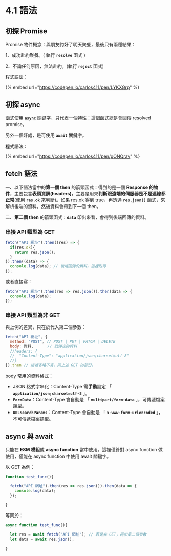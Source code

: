 # 4.1 語法

## 初探 Promise

Promise 物件概念：與朋友約好了明天聚餐，最後只有兩種結果：

1、成功赴約聚餐。( 執行 **`resolve`** 函式 )

2、不論任何原因，無法赴約。(執行 **`reject`** 函式)

程式語法：

{% embed url="https://codepen.io/carlos411/pen/LYKXGrp" %}



## 初探 async

函式使用 **`async`** 關鍵字，只代表一個特性：這個函式總是會回傳 resolved promise。

另外一個好處，是可使用 **`await`** 關鍵字。

程式語法：

{% embed url="https://codepen.io/carlos411/pen/gONQrav" %}



## fetch 語法

一、以下語法當中的**第一個 then** 的箭頭函式：得到的是一個 **Response 的物件**，主要包含**表頭資訊(headers)**，主要是用來**判斷跟遠端的伺服器是不是連線都正常**(使用 **`res.ok`** 來判斷)。如果 res.ok 得到 true，再透過 **`res.json()`** 函式，來解析後端的資料，然後資料會帶到下一個 then。

二、**第二個 then** 的箭頭函式：**`data`** 印出來看，會得到後端回傳的資料。



### 串接 API 類型為 GET

```javascript
fetch("API 網址").then((res) => {
  if(res.ok){
    return res.json();
  }
}).then((data) => {
  console.log(data); // 後端回傳的資料，這裡取得
});
```

或者直接寫：

```javascript
fetch("API 網址").then(res => res.json()).then(data => {
  console.log(data);
});
```



### 串接 API 類型為非 GET

與上例的差異，只在於代入第二個參數：

```javascript
fetch("API 網址", {
  method: "POST", // POST | PUT | PATCH | DELETE
  body: 資料,      // 欲傳送的資料
  //headers: {
  //  "Content-Type": "application/json;charset=utf-8"
  //}
}).then // 這裡省略不寫，同上述 GET 的部份。
```

body 常用的資料格式：

* JSON 格式字串化：Content-Type 需**手動**設定 「 **`application/json;charset=utf-8`** 」。
* **`FormData`**：Content-Type 會自動是 「 **`multipart/form-data`** 」，可傳遞檔案類型。
* **`URLSearchParams`**：Content-Type 會自動是 「 **`x-www-form-urlencoded`** 」，不可傳遞檔案類型。



## async 與 await

只能在 **ESM 模組**或 **async function** 當中使用。這裡僅針對 async function 做使用，僅能在 async function 中使用 await 關鍵字。

以 GET 為例：

```javascript
function test_func(){

  fetch("API 網址").then(res => res.json()).then(data => {
    console.log(data);
  });
  
}
```

等同於：

```javascript
async function test_func(){

  let res = await fetch("API 網址"); // 若是非 GET，再加第二個參數
  let data = await res.json();
  
}
```

